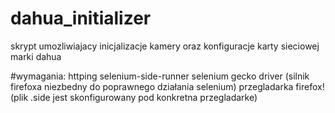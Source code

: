 # dahua_initializer


skrypt umozliwiajacy inicjalizacje kamery oraz konfiguracje karty sieciowej marki dahua

#wymagania:
httping selenium-side-runner selenium gecko driver (silnik firefoxa niezbedny do poprawnego działania selenium) przegladarka firefox! (plik .side jest skonfigurowany pod konkretna przegladarke)
